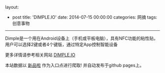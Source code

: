 layout: 
  - post 
title: 'DIMPLE.IO' 
date: 2014-07-15 00:00:00 
categories: 网摘 
tags: 创意事物 
---

Dimple是一个用在Android设备上（手机或平板电脑），具有NFC功能的粘性贴，用户可以选择2键或者4个键版，通过特定App控制智能设备  

更多详情请参考相关网站 [DIMPLE.IO](http://dimple.io/)  

本站数据以 [新品啦](http://xinpinla.com/) 作为入口点进行爬取! 并自动发布于github pages上。  
